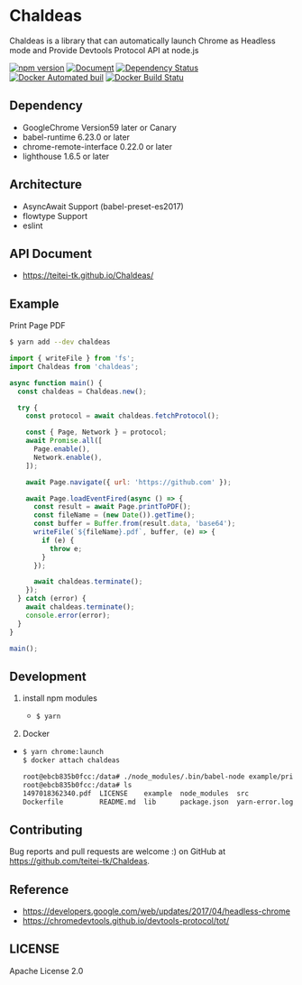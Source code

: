 # Chaldeas
Chaldeas is a library that can automatically launch Chrome as Headless mode and Provide Devtools Protocol API at node.js

[![npm version](https://badge.fury.io/js/chaldeas.svg)](https://badge.fury.io/js/chaldeas)
[![Document](https://teitei-tk.github.io/Chaldeas/badge.svg)](https://teitei-tk.github.io/Chaldeas/)
[![Dependency Status](https://gemnasium.com/badges/github.com/teitei-tk/Chaldeas.svg)](https://gemnasium.com/github.com/teitei-tk/Chaldeas)
[![Docker Automated buil](https://img.shields.io/docker/automated/jrottenberg/ffmpeg.svg)](https://hub.docker.com/r/teitei/chaldeas/)
[![Docker Build Statu](https://img.shields.io/docker/build/jrottenberg/ffmpeg.svg)](https://hub.docker.com/r/teitei/chaldeas/)

## Dependency
* GoogleChrome Version59 later or Canary
* babel-runtime 6.23.0 or later
* chrome-remote-interface 0.22.0 or later
* lighthouse 1.6.5 or later

## Architecture
* AsyncAwait Support (babel-preset-es2017)
* flowtype Support
* eslint

## API Document
* https://teitei-tk.github.io/Chaldeas/

## Example
Print Page PDF

```bash
$ yarn add --dev chaldeas
```

```JavaScript
import { writeFile } from 'fs';
import Chaldeas from 'chaldeas';

async function main() {
  const chaldeas = Chaldeas.new();

  try {
    const protocol = await chaldeas.fetchProtocol();

    const { Page, Network } = protocol;
    await Promise.all([
      Page.enable(),
      Network.enable(),
    ]);

    await Page.navigate({ url: 'https://github.com' });

    await Page.loadEventFired(async () => {
      const result = await Page.printToPDF();
      const fileName = (new Date()).getTime();
      const buffer = Buffer.from(result.data, 'base64');
      writeFile(`${fileName}.pdf`, buffer, (e) => {
        if (e) {
          throw e;
        }
      });

      await chaldeas.terminate();
    });
  } catch (error) {
    await chaldeas.terminate();
    console.error(error);
  }
}

main();
```

## Development
1. install npm modules
    * ```bash
      $ yarn
      ```
1. Docker
  * ```bash
    $ yarn chrome:launch
    $ docker attach chaldeas

    root@ebcb835b0fcc:/data# ./node_modules/.bin/babel-node example/printPdf.js
    root@ebcb835b0fcc:/data# ls
    1497018362340.pdf  LICENSE    example  node_modules  src             yarn.lock
    Dockerfile         README.md  lib      package.json  yarn-error.log
    ```

## Contributing
Bug reports and pull requests are welcome :) on GitHub at https://github.com/teitei-tk/Chaldeas.

## Reference
* https://developers.google.com/web/updates/2017/04/headless-chrome
* https://chromedevtools.github.io/devtools-protocol/tot/

## LICENSE
Apache License 2.0
